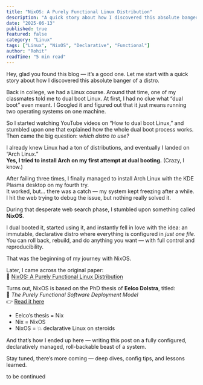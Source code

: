 ```yaml
---
title: "NixOS: A Purely Functional Linux Distribution"
description: "A quick story about how I discovered this absolute banger of a distro."
date: "2025-06-13"
published: true
featured: false
category: "Linux"
tags: ["Linux", "NixOS", "Declarative", "Functional"]
author: "Rohit"
readTime: "5 min read"
---
```


Hey, glad you found this blog — it’s a good one. Let me start with a quick story about how I discovered this absolute banger of a distro.

Back in college, we had a Linux course. Around that time, one of my classmates told me to dual boot Linux. At first, I had no clue what “dual boot” even meant. I Googled it and figured out that it just means running two operating systems on one machine.

So I started watching YouTube videos on “How to dual boot Linux,” and stumbled upon one that explained how the whole dual boot process works. Then came the big question: *which distro to use?*

I already knew Linux had a ton of distributions, and eventually I landed on “Arch Linux.”  
**Yes, I tried to install Arch on my first attempt at dual booting.** (Crazy, I know.)

After failing three times, I finally managed to install Arch Linux with the KDE Plasma desktop on my fourth try.  
It worked, but… there was a catch — my system kept freezing after a while. I hit the web trying to debug the issue, but nothing really solved it.

During that desperate web search phase, I stumbled upon something called **NixOS**.

I dual booted it, started using it, and instantly fell in love with the idea: an immutable, declarative distro where everything is configured in *just one file*. You can roll back, rebuild, and do anything you want — with full control and reproducibility.

That was the beginning of my journey with NixOS.

Later, I came across the original paper:  
📄 [NixOS: A Purely Functional Linux Distribution](https://edolstra.github.io/pubs/nixos-icfp2008-final.pdf)

Turns out, NixOS is based on the PhD thesis of **Eelco Dolstra**, titled:  
📘 *The Purely Functional Software Deployment Model*  
👉 [Read it here](https://edolstra.github.io/pubs/phd-thesis.pdf)


- Eelco’s thesis = Nix  
- Nix = NixOS  
- NixOS = 💥 declarative Linux on steroids

And that’s how I ended up here — writing this post on a fully configured, declaratively managed, roll-backable beast of a system.

Stay tuned, there’s more coming — deep dives, config tips, and lessons learned.

to be continued 
